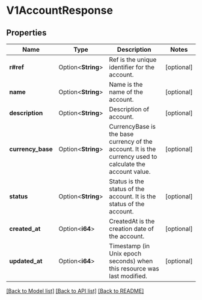 # V1AccountResponse

## Properties

Name | Type | Description | Notes
------------ | ------------- | ------------- | -------------
**r#ref** | Option<**String**> | Ref is the unique identifier for the account. | [optional]
**name** | Option<**String**> | Name is the name of the account. | [optional]
**description** | Option<**String**> | Description of account. | [optional]
**currency_base** | Option<**String**> | CurrencyBase is the base currency of the account. It is the currency used to calculate the account value. | [optional]
**status** | Option<**String**> | Status is the status of the account. It is the status of the account. | [optional]
**created_at** | Option<**i64**> | CreatedAt is the creation date of the account. | [optional]
**updated_at** | Option<**i64**> | Timestamp (in Unix epoch seconds) when this resource was last modified. | [optional]

[[Back to Model list]](../README.md#documentation-for-models) [[Back to API list]](../README.md#documentation-for-api-endpoints) [[Back to README]](../README.md)


